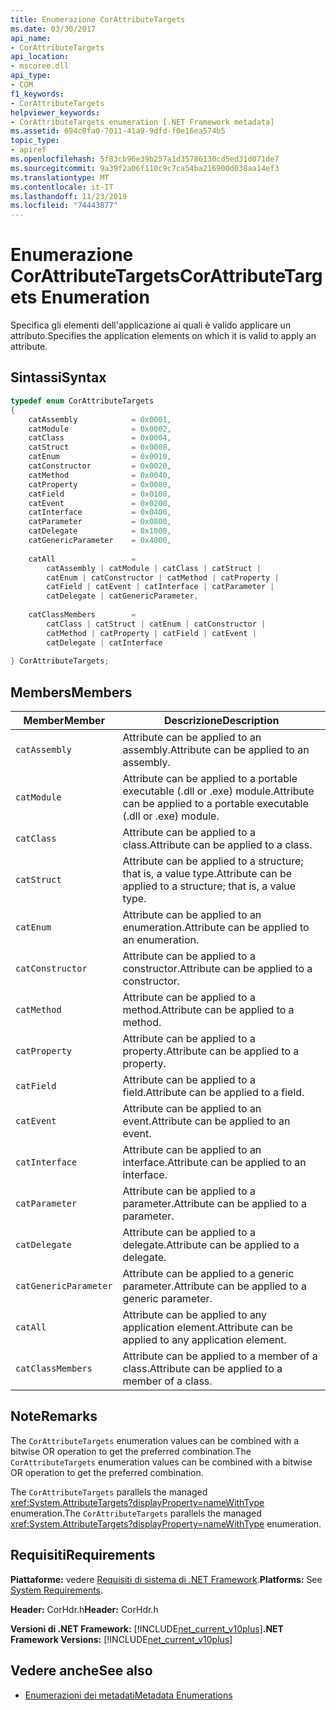 ```yaml
---
title: Enumerazione CorAttributeTargets
ms.date: 03/30/2017
api_name:
- CorAttributeTargets
api_location:
- mscoree.dll
api_type:
- COM
f1_keywords:
- CorAttributeTargets
helpviewer_keywords:
- CorAttributeTargets enumeration [.NET Framework metadata]
ms.assetid: 694c0fa0-7011-41a9-9dfd-f0e16ea574b5
topic_type:
- apiref
ms.openlocfilehash: 5f83cb96e39b257a1d35786130cd5ed31d071de7
ms.sourcegitcommit: 9a39f2a06f110c9c7ca54ba216900d038aa14ef3
ms.translationtype: MT
ms.contentlocale: it-IT
ms.lasthandoff: 11/23/2019
ms.locfileid: "74443877"
---
```

# <a name="corattributetargets-enumeration"></a><span data-ttu-id="3d58b-102">Enumerazione CorAttributeTargets</span><span class="sxs-lookup"><span data-stu-id="3d58b-102">CorAttributeTargets Enumeration</span></span>
<span data-ttu-id="3d58b-103">Specifica gli elementi dell'applicazione ai quali è valido applicare un attributo.</span><span class="sxs-lookup"><span data-stu-id="3d58b-103">Specifies the application elements on which it is valid to apply an attribute.</span></span>  
  
## <a name="syntax"></a><span data-ttu-id="3d58b-104">Sintassi</span><span class="sxs-lookup"><span data-stu-id="3d58b-104">Syntax</span></span>  
  
```cpp  
typedef enum CorAttributeTargets  
{  
    catAssembly            = 0x0001,  
    catModule              = 0x0002,  
    catClass               = 0x0004,  
    catStruct              = 0x0008,  
    catEnum                = 0x0010,  
    catConstructor         = 0x0020,  
    catMethod              = 0x0040,  
    catProperty            = 0x0080,  
    catField               = 0x0100,  
    catEvent               = 0x0200,  
    catInterface           = 0x0400,  
    catParameter           = 0x0800,  
    catDelegate            = 0x1000,  
    catGenericParameter    = 0x4000,  
  
    catAll                 =   
        catAssembly | catModule | catClass | catStruct |   
        catEnum | catConstructor | catMethod | catProperty |   
        catField | catEvent | catInterface | catParameter |   
        catDelegate | catGenericParameter,  
  
    catClassMembers        =   
        catClass | catStruct | catEnum | catConstructor |   
        catMethod | catProperty | catField | catEvent |   
        catDelegate | catInterface  
  
} CorAttributeTargets;  
```  
  
## <a name="members"></a><span data-ttu-id="3d58b-105">Members</span><span class="sxs-lookup"><span data-stu-id="3d58b-105">Members</span></span>  
  
|<span data-ttu-id="3d58b-106">Member</span><span class="sxs-lookup"><span data-stu-id="3d58b-106">Member</span></span>|<span data-ttu-id="3d58b-107">Descrizione</span><span class="sxs-lookup"><span data-stu-id="3d58b-107">Description</span></span>|  
|------------|-----------------|  
|`catAssembly`|<span data-ttu-id="3d58b-108">Attribute can be applied to an assembly.</span><span class="sxs-lookup"><span data-stu-id="3d58b-108">Attribute can be applied to an assembly.</span></span>|  
|`catModule`|<span data-ttu-id="3d58b-109">Attribute can be applied to a portable executable (.dll or .exe) module.</span><span class="sxs-lookup"><span data-stu-id="3d58b-109">Attribute can be applied to a portable executable (.dll or .exe) module.</span></span>|  
|`catClass`|<span data-ttu-id="3d58b-110">Attribute can be applied to a class.</span><span class="sxs-lookup"><span data-stu-id="3d58b-110">Attribute can be applied to a class.</span></span>|  
|`catStruct`|<span data-ttu-id="3d58b-111">Attribute can be applied to a structure; that is, a value type.</span><span class="sxs-lookup"><span data-stu-id="3d58b-111">Attribute can be applied to a structure; that is, a value type.</span></span>|  
|`catEnum`|<span data-ttu-id="3d58b-112">Attribute can be applied to an enumeration.</span><span class="sxs-lookup"><span data-stu-id="3d58b-112">Attribute can be applied to an enumeration.</span></span>|  
|`catConstructor`|<span data-ttu-id="3d58b-113">Attribute can be applied to a constructor.</span><span class="sxs-lookup"><span data-stu-id="3d58b-113">Attribute can be applied to a constructor.</span></span>|  
|`catMethod`|<span data-ttu-id="3d58b-114">Attribute can be applied to a method.</span><span class="sxs-lookup"><span data-stu-id="3d58b-114">Attribute can be applied to a method.</span></span>|  
|`catProperty`|<span data-ttu-id="3d58b-115">Attribute can be applied to a property.</span><span class="sxs-lookup"><span data-stu-id="3d58b-115">Attribute can be applied to a property.</span></span>|  
|`catField`|<span data-ttu-id="3d58b-116">Attribute can be applied to a field.</span><span class="sxs-lookup"><span data-stu-id="3d58b-116">Attribute can be applied to a field.</span></span>|  
|`catEvent`|<span data-ttu-id="3d58b-117">Attribute can be applied to an event.</span><span class="sxs-lookup"><span data-stu-id="3d58b-117">Attribute can be applied to an event.</span></span>|  
|`catInterface`|<span data-ttu-id="3d58b-118">Attribute can be applied to an interface.</span><span class="sxs-lookup"><span data-stu-id="3d58b-118">Attribute can be applied to an interface.</span></span>|  
|`catParameter`|<span data-ttu-id="3d58b-119">Attribute can be applied to a parameter.</span><span class="sxs-lookup"><span data-stu-id="3d58b-119">Attribute can be applied to a parameter.</span></span>|  
|`catDelegate`|<span data-ttu-id="3d58b-120">Attribute can be applied to a delegate.</span><span class="sxs-lookup"><span data-stu-id="3d58b-120">Attribute can be applied to a delegate.</span></span>|  
|`catGenericParameter`|<span data-ttu-id="3d58b-121">Attribute can be applied to a generic parameter.</span><span class="sxs-lookup"><span data-stu-id="3d58b-121">Attribute can be applied to a generic parameter.</span></span>|  
|`catAll`|<span data-ttu-id="3d58b-122">Attribute can be applied to any application element.</span><span class="sxs-lookup"><span data-stu-id="3d58b-122">Attribute can be applied to any application element.</span></span>|  
|`catClassMembers`|<span data-ttu-id="3d58b-123">Attribute can be applied to a member of a class.</span><span class="sxs-lookup"><span data-stu-id="3d58b-123">Attribute can be applied to a member of a class.</span></span>|  
  
## <a name="remarks"></a><span data-ttu-id="3d58b-124">Note</span><span class="sxs-lookup"><span data-stu-id="3d58b-124">Remarks</span></span>  
 <span data-ttu-id="3d58b-125">The `CorAttributeTargets` enumeration values can be combined with a bitwise OR operation to get the preferred combination.</span><span class="sxs-lookup"><span data-stu-id="3d58b-125">The `CorAttributeTargets` enumeration values can be combined with a bitwise OR operation to get the preferred combination.</span></span>  
  
 <span data-ttu-id="3d58b-126">The `CorAttributeTargets` parallels the managed <xref:System.AttributeTargets?displayProperty=nameWithType> enumeration.</span><span class="sxs-lookup"><span data-stu-id="3d58b-126">The `CorAttributeTargets` parallels the managed <xref:System.AttributeTargets?displayProperty=nameWithType> enumeration.</span></span>  
  
## <a name="requirements"></a><span data-ttu-id="3d58b-127">Requisiti</span><span class="sxs-lookup"><span data-stu-id="3d58b-127">Requirements</span></span>  
 <span data-ttu-id="3d58b-128">**Piattaforme:** vedere [Requisiti di sistema di .NET Framework](../../../../docs/framework/get-started/system-requirements.md).</span><span class="sxs-lookup"><span data-stu-id="3d58b-128">**Platforms:** See [System Requirements](../../../../docs/framework/get-started/system-requirements.md).</span></span>  
  
 <span data-ttu-id="3d58b-129">**Header:** CorHdr.h</span><span class="sxs-lookup"><span data-stu-id="3d58b-129">**Header:** CorHdr.h</span></span>  
  
 <span data-ttu-id="3d58b-130">**Versioni di .NET Framework:** [!INCLUDE[net_current_v10plus](../../../../includes/net-current-v10plus-md.md)]</span><span class="sxs-lookup"><span data-stu-id="3d58b-130">**.NET Framework Versions:** [!INCLUDE[net_current_v10plus](../../../../includes/net-current-v10plus-md.md)]</span></span>  
  
## <a name="see-also"></a><span data-ttu-id="3d58b-131">Vedere anche</span><span class="sxs-lookup"><span data-stu-id="3d58b-131">See also</span></span>

- [<span data-ttu-id="3d58b-132">Enumerazioni dei metadati</span><span class="sxs-lookup"><span data-stu-id="3d58b-132">Metadata Enumerations</span></span>](../../../../docs/framework/unmanaged-api/metadata/metadata-enumerations.md)
